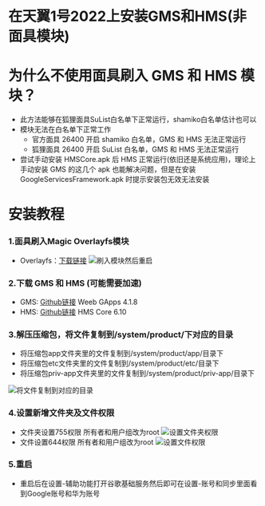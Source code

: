 # 在天翼1号2022上安装GMS和HMS(非面具模块)

# 为什么不使用面具刷入 GMS 和 HMS 模块？
- 此方法能够在狐狸面具SuList白名单下正常运行，shamiko白名单估计也可以
- 模块无法在白名单下正常工作
  - 官方面具 26400 开启 shamiko 白名单，GMS 和 HMS 无法正常运行
  - 狐狸面具 26400 开启 SuList 白名单，GMS 和 HMS 无法正常运行
- 尝试手动安装 HMSCore.apk 后 HMS 正常运行(依旧还是系统应用)，理论上手动安装 GMS 的这几个 apk 也能解决问题，但是在安装 GoogleServicesFramework.apk 时提示安装包无效无法安装

# 安装教程

### 1.面具刷入Magic Overlayfs模块
- Overlayfs：[下载链接](https://github.com/HuskyDG/magic_overlayfs/releases/download/v3.2.2/magisk-overlayfs-release.zip)
![刷入模块然后重启](https://github.com/boxhz/install_GMS_and_HMS_on_TYH212U/blob/master/Picture/magiskoverlayfs.png)

### 2.下载 GMS 和 HMS (可能需要加速)

- GMS: [Github链接](https://github.com/boxhz/install_GMS_and_HMS_on_TYH212U/raw/master/GMS/Weeb_GApps_Arm64_11_4.1.8.zip) []() Weeb GApps 4.1.8
- HMS: [Github链接](https://github.com/boxhz/install_GMS_and_HMS_on_TYH212U/raw/master/HMS/HMS_Core.zip) []() HMS Core 6.10

### 3.解压压缩包，将文件复制到/system/product/下对应的目录

- 将压缩包app文件夹里的文件复制到/system/product/app/目录下
- 将压缩包etc文件夹里的文件复制到/system/product/etc/目录下
- 将压缩包priv-app文件夹里的文件复制到/system/product/priv-app/目录下

![将文件复制到对应的目录](https://github.com/boxhz/install_GMS_and_HMS_on_TYH212U/blob/master/Picture/product.png)

### 4.设置新增文件夹及文件权限

- 文件夹设置755权限 所有者和用户组改为root
![设置文件夹权限](https://github.com/boxhz/install_GMS_and_HMS_on_TYH212U/blob/master/Picture/755.png)
- 文件设置644权限 所有者和用户组改为root
![设置文件权限](https://github.com/boxhz/install_GMS_and_HMS_on_TYH212U/blob/master/Picture/644.png)

### 5.重启
- 重启后在设置-辅助功能打开谷歌基础服务然后即可在设置-账号和同步里面看到Google账号和华为账号
